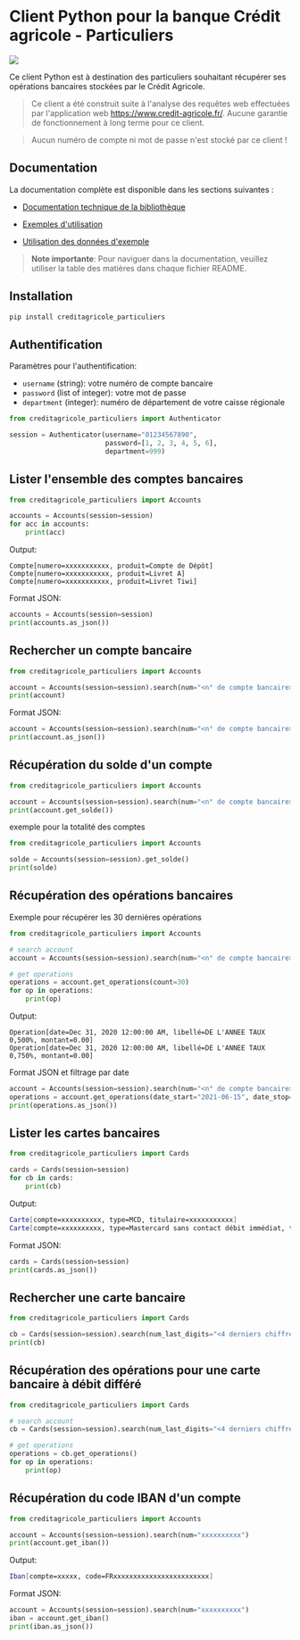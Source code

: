 # Client Python pour la banque Crédit agricole - Particuliers

![](https://github.com/dmachard/creditagricole_particuliers/workflows/Publish%20to%20PyPI/badge.svg)

Ce client Python est à destination des particuliers souhaitant récupérer ses opérations bancaires stockées par le Crédit Agricole.

> Ce client a été construit suite à l'analyse des requêtes web effectuées par l'application web  https://www.credit-agricole.fr/. 
> Aucune garantie de fonctionnement à long terme pour ce client.

> Aucun numéro de compte ni mot de passe n'est stocké par ce client !

## Documentation

La documentation complète est disponible dans les sections suivantes :

- [Documentation technique de la bibliothèque](creditagricole_particuliers/README.md)

- [Exemples d'utilisation](examples/README.md)
- [Utilisation des données d'exemple](samples/README.md)

> **Note importante**: Pour naviguer dans la documentation, veuillez utiliser la table des matières dans chaque fichier README.

## Installation

```python
pip install creditagricole_particuliers
```
  
## Authentification

Paramètres pour l'authentification:
- `username` (string): votre numéro de compte bancaire 
- `password` (list of integer): votre mot de passe
- `department` (integer): numéro de département de votre caisse régionale

```python
from creditagricole_particuliers import Authenticator

session = Authenticator(username="01234567890", 
                        password=[1, 2, 3, 4, 5, 6], 
                        department=999)
```

## Lister l'ensemble des comptes bancaires

```python
from creditagricole_particuliers import Accounts

accounts = Accounts(session=session)
for acc in accounts:
    print(acc)
```

Output:

```
Compte[numero=xxxxxxxxxxx, produit=Compte de Dépôt]
Compte[numero=xxxxxxxxxxx, produit=Livret A]
Compte[numero=xxxxxxxxxxx, produit=Livret Tiwi]
```

Format JSON:

```python
accounts = Accounts(session=session)
print(accounts.as_json())
```

## Rechercher un compte bancaire

```python
from creditagricole_particuliers import Accounts

account = Accounts(session=session).search(num="<n° de compte bancaire>")
print(account)
```

Format JSON:

```python
account = Accounts(session=session).search(num="<n° de compte bancaire>")
print(account.as_json())
```

## Récupération du solde d'un compte


```python
from creditagricole_particuliers import Accounts

account = Accounts(session=session).search(num="<n° de compte bancaire>")
print(account.get_solde())
```

exemple pour la totalité des comptes


```python
from creditagricole_particuliers import Accounts

solde = Accounts(session=session).get_solde()
print(solde)
```

## Récupération des opérations bancaires

Exemple pour récupérer les 30 dernières opérations

```python
from creditagricole_particuliers import Accounts

# search account
account = Accounts(session=session).search(num="<n° de compte bancaire>")

# get operations
operations = account.get_operations(count=30)
for op in operations:
    print(op)
```

Output:

```
Operation[date=Dec 31, 2020 12:00:00 AM, libellé=DE L'ANNEE TAUX  0,500%, montant=0.00]
Operation[date=Dec 31, 2020 12:00:00 AM, libellé=DE L'ANNEE TAUX  0,750%, montant=0.00]

```


Format JSON et filtrage par date

```python
account = Accounts(session=session).search(num="<n° de compte bancaire>")
operations = account.get_operations(date_start="2021-06-15", date_stop="2021-06-30", count=30)
print(operations.as_json())
```

## Lister les cartes bancaires

```python
from creditagricole_particuliers import Cards

cards = Cards(session=session)
for cb in cards:
    print(cb)
```

Output:

```bash
Carte[compte=xxxxxxxxxx, type=MCD, titulaire=xxxxxxxxxxx]
Carte[compte=xxxxxxxxxx, type=Mastercard sans contact débit immédiat, titulaire=xxxxxxxxxxxxx]
```

Format JSON:

```python
cards = Cards(session=session)
print(cards.as_json())
```

## Rechercher une carte bancaire

```python
from creditagricole_particuliers import Cards

cb = Cards(session=session).search(num_last_digits="<4 derniers chiffres de votre carte bancaire>")
print(cb)
```

## Récupération des opérations pour une carte bancaire à débit différé

```python
from creditagricole_particuliers import Cards

# search account
cb = Cards(session=session).search(num_last_digits="<4 derniers chiffres de votre carte bancaire>")

# get operations
operations = cb.get_operations()
for op in operations:
    print(op)
```

## Récupération du code IBAN d'un compte

```python
from creditagricole_particuliers import Accounts

account = Accounts(session=session).search(num="xxxxxxxxxx")
print(account.get_iban())
```

Output:

```bash
Iban[compte=xxxxx, code=FRxxxxxxxxxxxxxxxxxxxxxxxx]
```

Format JSON:

```python
account = Accounts(session=session).search(num="xxxxxxxxxx")
iban = account.get_iban()
print(iban.as_json())
```
